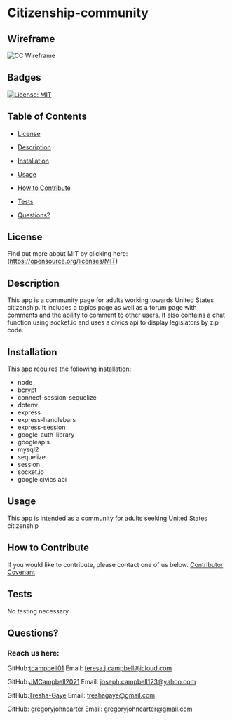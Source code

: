 # Citizenship-community

## Wireframe

![CC Wireframe](https://user-images.githubusercontent.com/92699311/156602270-f477df13-8c46-4d99-88b0-d3fda7d9bff2.png)

## Badges

[![License: MIT](https://img.shields.io/badge/License-MIT-yellow.svg)](https://opensource.org/licenses/MIT)

## Table of Contents

- [License](#license)

- [Description](#description)

- [Installation](#installation)

- [Usage](#usage)

- [How to Contribute](#how-to-contribute)

- [Tests](#tests)

- [Questions?](#questions)

## License

Find out more about MIT by clicking here:
(https://opensource.org/licenses/MIT)

## Description

This app is a community page for adults working towards United States citizenship. It includes a topics page as well as a forum page with comments and the ability to comment to other users. It also contains a chat function using socket.io and uses a civics api to display legislators by zip code.

## Installation

This app requires the following installation:

- node
- bcrypt
- connect-session-sequelize
- dotenv
- express
- express-handlebars
- express-session
- google-auth-library
- googleapis
- mysql2
- sequelize
- session
- socket.io
- google civics api

## Usage

This app is intended as a community for adults seeking United States citizenship

## How to Contribute

If you would like to contribute, please contact one of us below.
[Contributor Covenant](https://www.contributor-covenant.org/)

## Tests

No testing necessary

## Questions?

### Reach us here:

GitHub:[tcampbell01](https://github.com/tcampbell01)
Email: teresa.j.campbell@icloud.com

GitHub:[JMCampbell2021](https://github.com/JMCampbell2021)
Email: joseph.campbell123@yahoo.com

GitHub:[Tresha-Gaye](https://github.com/Tresha-Gaye)
Email: treshagaye@gmail.com

GitHub: [gregoryjohncarter](https://github.com/gregoryjohncarter)
Email: gregoryjohncarter@gmail.com
